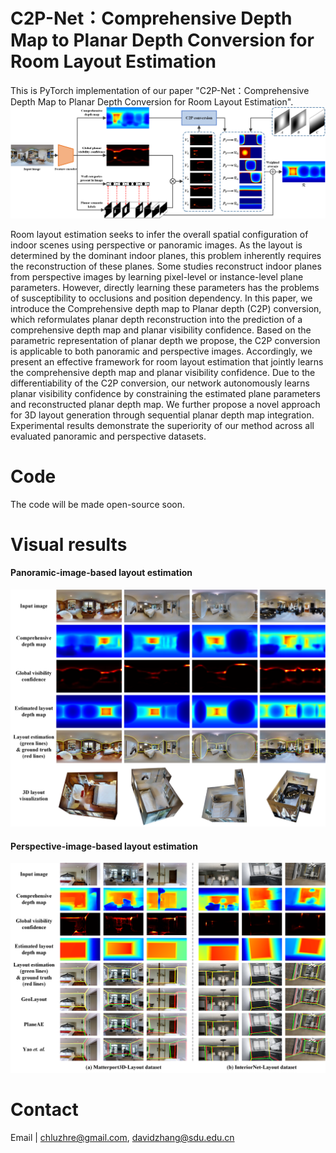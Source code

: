 # C2P-Net：Comprehensive Depth Map to Planar Depth Conversion for Room Layout Estimation
This is PyTorch implementation of our paper "C2P-Net：Comprehensive Depth Map to Planar Depth Conversion for Room Layout Estimation".
![An overview of C2P-Net for panoramic images.](figure/pano_framework4.png)

Room layout estimation seeks to infer the overall spatial configuration of indoor scenes using perspective or panoramic images. As the layout is determined by the dominant indoor planes, this problem inherently requires the reconstruction of these planes. Some studies reconstruct indoor planes from perspective images by learning pixel-level or instance-level plane parameters. However, directly learning these parameters has the problems of susceptibility to occlusions and position dependency. In this paper, we introduce the Comprehensive depth map to Planar depth (C2P) conversion, which reformulates planar depth reconstruction into the prediction of a comprehensive depth map and planar visibility confidence. Based on the parametric representation of planar depth we propose, the C2P conversion is applicable to both panoramic and perspective images. Accordingly, we present an effective framework for room layout estimation that jointly learns the comprehensive depth map and planar visibility confidence. Due to the differentiability of the C2P conversion, our network autonomously learns planar visibility confidence by constraining the estimated plane parameters and reconstructed planar depth map. We further propose a novel approach for 3D layout generation through sequential planar depth map integration. Experimental results demonstrate the superiority of our method across all evaluated panoramic and perspective datasets.

# Code
The code will be made open-source soon.


# Visual results
#### Panoramic-image-based layout estimation
![The visual results of panoramic layout estimation on MatterportLayout dataset.](figure/pano_visual4.png)

#### Perspective-image-based layout estimation
![The visual results of perspective layout estimation on Matterport3D-Layout and InteriorNet-Layout datasets.](figure/pers_visual3.png)

# Contact
Email | chluzhre@gmail.com, davidzhang@sdu.edu.cn

